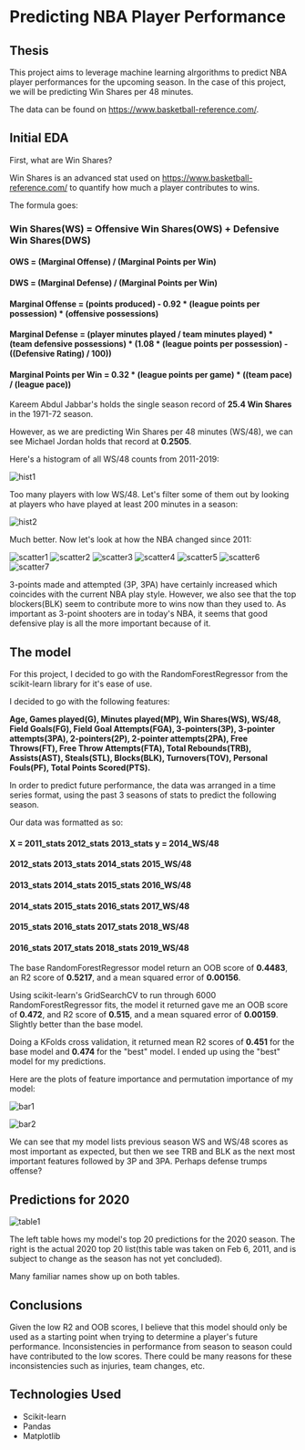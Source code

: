 # Predicting NBA Player Performance


## Thesis

This project aims to leverage machine learning alrgorithms to predict NBA player performances for the upcoming season. In the case of this project, we will be predicting Win Shares per 48 minutes.

The data can be found on https://www.basketball-reference.com/.


## Initial EDA

First, what are Win Shares? 

Win Shares is an advanced stat used on https://www.basketball-reference.com/ to quantify how much a player contributes to wins.

The formula goes:

### Win Shares(WS) = Offensive Win Shares(OWS) + Defensive Win Shares(DWS)

#### OWS = (Marginal Offense) / (Marginal Points per Win)
#### DWS = (Marginal Defense) / (Marginal Points per Win)

#### Marginal Offense = (points produced) - 0.92 * (league points per possession) * (offensive possessions)

#### Marginal Defense = (player minutes played / team minutes played) * (team defensive possessions) * (1.08 * (league points per possession) - ((Defensive Rating) / 100))

#### Marginal Points per Win = 0.32 * (league points per game) * ((team pace) / (league pace))

Kareem Abdul Jabbar's holds the single season record of **25.4 Win Shares** in the 1971-72 season.

However, as we are predicting Win Shares per 48 minutes (WS/48),
we can see Michael Jordan holds that record at **0.2505**.

Here's a histogram of all WS/48 counts from 2011-2019:

![hist1](https://github.com/virsagothethird/NBA-Moneyball/blob/master/img/01_ws48_hist.png)

Too many players with low WS/48. Let's filter some of them out by looking at players who have played at least 200 minutes in a season:

![hist2](https://github.com/virsagothethird/NBA-Moneyball/blob/master/img/02_ws48_hist_200.png)

Much better.
Now let's look at how the NBA changed since 2011:

![scatter1](https://github.com/virsagothethird/NBA-Moneyball/blob/master/img/04_year_ws48.png)
![scatter2](https://github.com/virsagothethird/NBA-Moneyball/blob/master/img/05_pos_ws48.png)
![scatter3](https://github.com/virsagothethird/NBA-Moneyball/blob/master/img/06_3p_ws48.png)
![scatter4](https://github.com/virsagothethird/NBA-Moneyball/blob/master/img/07_3pa_ws48.png)
![scatter5](https://github.com/virsagothethird/NBA-Moneyball/blob/master/img/08_ft_ws48.png)
![scatter6](https://github.com/virsagothethird/NBA-Moneyball/blob/master/img/09_fta_ws48.png)
![scatter7](https://github.com/virsagothethird/NBA-Moneyball/blob/master/img/10_blk_ws48.png)

3-points made and attempted (3P, 3PA) have certainly increased which coincides with the current NBA play style. However, we also see that the top blockers(BLK) seem to contribute more to wins now than they used to. As important as 3-point shooters are in today's NBA, it seems that good defensive play is all the more important because of it.


## The model

For this project, I decided to go with the RandomForestRegressor from the scikit-learn library for it's ease of use.

I decided to go with the following features:

**Age, Games played(G), Minutes played(MP), Win Shares(WS), WS/48, Field Goals(FG), Field Goal Attempts(FGA), 3-pointers(3P), 3-pointer attempts(3PA), 2-pointers(2P), 2-pointer attempts(2PA), Free Throws(FT), Free Throw Attempts(FTA), Total Rebounds(TRB), Assists(AST), Steals(STL), Blocks(BLK), Turnovers(TOV), Personal Fouls(PF), Total Points Scored(PTS).**

In order to predict future performance, the data was arranged in a time series format, using the past 3 seasons of stats to predict the following season.

Our data was formatted as so:

#### X  =   2011_stats  2012_stats  2013_stats     y   =    2014_WS/48
####        2012_stats  2013_stats  2014_stats              2015_WS/48
####        2013_stats  2014_stats  2015_stats              2016_WS/48
####        2014_stats  2015_stats  2016_stats              2017_WS/48
####        2015_stats  2016_stats  2017_stats              2018_WS/48
####        2016_stats  2017_stats  2018_stats              2019_WS/48

The base RandomForestRegressor model return an OOB score of **0.4483**, an R2 score of **0.5217**, and a mean squared error of **0.00156**.

Using scikit-learn's GridSearchCV to run through 6000 RandomForestRegressor fits, the model it returned gave me an OOB score of **0.472**, and R2 score of **0.515**, and a mean squared error of **0.00159**. Slightly better than the base model.

Doing a KFolds cross validation, it returned mean R2 scores of **0.451** for the base model and **0.474** for the "best" model. I ended up using the "best" model for my predictions.

Here are the plots of feature importance and permutation importance of my model:

![bar1](https://github.com/virsagothethird/NBA-Moneyball/blob/master/img/11_rf_best_feature_importance.png)

![bar2](https://github.com/virsagothethird/NBA-Moneyball/blob/master/img/12_rf_best_permutation_importance.png)

We can see that my model lists previous season WS and WS/48 scores as most important as expected, but then we see TRB and BLK as the next most important features followed by 3P and 3PA. Perhaps defense trumps offense?


## Predictions for 2020

![table1](https://github.com/virsagothethird/NBA-Moneyball/blob/master/img/13_predicted_vs_actual.png)

The left table hows my model's top 20 predictions for the 2020 season. The right is the actual 2020 top 20 list(this table was taken on Feb 6, 2011, and is subject to change as the season has not yet concluded).

Many familiar names show up on both tables.


## Conclusions

Given the low R2 and OOB scores, I believe that this model should only be used as a starting point when trying to determine a player's future performance. Inconsistencies in performance from season to season could have contributed to the low scores. There could be many reasons for these inconsistencies such as injuries, team changes, etc.



## Technologies Used
* Scikit-learn
* Pandas
* Matplotlib